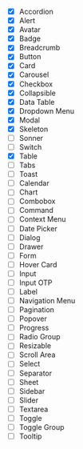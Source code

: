 - [x] Accordion
- [x] Alert
- [x] Avatar
- [x] Badge
- [x] Breadcrumb
- [x] Button
- [x] Card
- [x] Carousel
- [x] Checkbox
- [x] Collapsible
- [x] Data Table
- [x] Dropdown Menu
- [x] Modal
- [x] Skeleton
- [ ] Sonner
- [ ] Switch
- [x] Table
- [ ] Tabs
- [ ] Toast
- [ ] Calendar
- [ ] Chart
- [ ] Combobox
- [ ] Command
- [ ] Context Menu
- [ ] Date Picker
- [ ] Dialog
- [ ] Drawer
- [ ] Form
- [ ] Hover Card
- [ ] Input
- [ ] Input OTP
- [ ] Label
- [ ] Navigation Menu
- [ ] Pagination
- [ ] Popover
- [ ] Progress
- [ ] Radio Group
- [ ] Resizable
- [ ] Scroll Area
- [ ] Select
- [ ] Separator
- [ ] Sheet
- [ ] Sidebar
- [ ] Slider
- [ ] Textarea
- [ ] Toggle
- [ ] Toggle Group
- [ ] Tooltip
